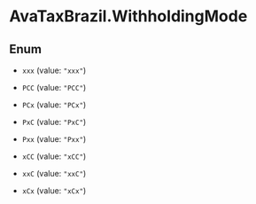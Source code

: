 # AvaTaxBrazil.WithholdingMode

## Enum


* `xxx` (value: `"xxx"`)

* `PCC` (value: `"PCC"`)

* `PCx` (value: `"PCx"`)

* `PxC` (value: `"PxC"`)

* `Pxx` (value: `"Pxx"`)

* `xCC` (value: `"xCC"`)

* `xxC` (value: `"xxC"`)

* `xCx` (value: `"xCx"`)


